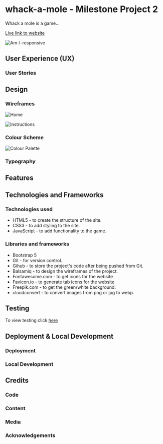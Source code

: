 # whack-a-mole - Milestone Project 2

Whack a mole is a game...

[Live link to website](link)

![Am-I-responsive](link)

## User Experience (UX)

### User Stories

## Design

### Wireframes

![Home](https://github.com/zaicodes/whack-a-mole/blob/main/documentation/Home.png)

![Instructions](https://github.com/zaicodes/whack-a-mole/blob/main/documentation/Instructions.png)

### Colour Scheme

![Colour Palette](https://github.com/zaicodes/whack-a-mole/blob/main/documentation/colour-palette.png)

### Typography

## Features

## Technologies and Frameworks

### Technologies used

- HTML5 - to create the structure of the site.
- CSS3 - to add styling to the site.
- JavaScript - to add functionality to the game.

### Libraries and frameworks

- Bootstrap 5
- Git - for version control.
- Gihub - to store the project's code after being pushed from Git.
- Balsamiq - to design the wireframes of the project.
- Fontawesome.com - to get icons for the website
- Favicon.io - to generate tab icons for the website
- Freepik.com - to get the green/white background.
- cloudconvert - to convert images from png or jpg to webp.

## Testing

To view testing click [here](https://github.com/zaicodes/whack-a-mole/blob/main/TESTING.md)

## Deployment & Local Development

### Deployment

### Local Development

## Credits

### Code

### Content

### Media

### Acknowledgements
